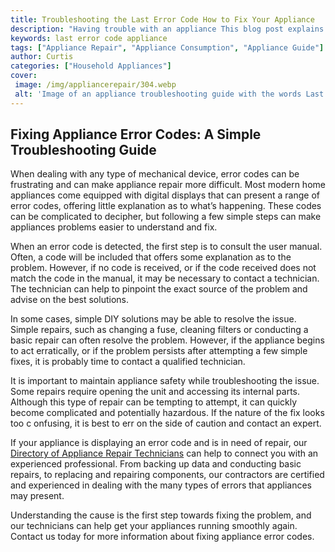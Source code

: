 ```yaml
---
title: Troubleshooting the Last Error Code How to Fix Your Appliance
description: "Having trouble with an appliance This blog post explains how to troubleshoot and fix the last error code Learn what steps to take to diagnose and repair your faulty appliance"
keywords: last error code appliance
tags: ["Appliance Repair", "Appliance Consumption", "Appliance Guide"]
author: Curtis
categories: ["Household Appliances"]
cover: 
 image: /img/appliancerepair/304.webp
 alt: 'Image of an appliance troubleshooting guide with the words Last Error Code written in the foreground'
---
```

## Fixing Appliance Error Codes: A Simple Troubleshooting Guide
When dealing with any type of mechanical device, error codes can be frustrating and can make appliance repair more difficult. Most modern home appliances come equipped with digital displays that can present a range of error codes, offering little explanation as to what’s happening. These codes can be complicated to decipher, but following a few simple steps can make appliances problems easier to understand and fix.

When an error code is detected, the first step is to consult the user manual. Often, a code will be included that offers some explanation as to the problem. However, if no code is received, or if the code received does not match the code in the manual, it may be necessary to contact a technician. The technician can help to pinpoint the exact source of the problem and advise on the best solutions.

In some cases, simple DIY solutions may be able to resolve the issue. Simple repairs, such as changing a fuse, cleaning filters or conducting a basic repair can often resolve the problem. However, if the appliance begins to act erratically, or if the problem persists after attempting a few simple fixes, it is probably time to contact a qualified technician.

It is important to maintain appliance safety while troubleshooting the issue. Some repairs require opening the unit and accessing its internal parts. Although this type of repair can be tempting to attempt, it can quickly become complicated and potentially hazardous. If the nature of the fix looks too c onfusing, it is best to err on the side of caution and contact an expert.

If your appliance is displaying an error code and is in need of repair, our [Directory of Appliance Repair Technicians](./pages/appliance-repair-technicians) can help to connect you with an experienced professional. From backing up data and conducting basic repairs, to replacing and repairing components, our contractors are certified and experienced in dealing with the many types of errors that appliances may present. 

Understanding the cause is the first step towards fixing the problem, and our technicians can help get your appliances running smoothly again. Contact us today for more information about fixing appliance error codes.
